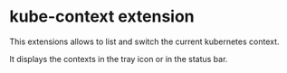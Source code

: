 # kube-context extension

This extensions allows to list and switch the current kubernetes context.

It displays the contexts in the tray icon or in the status bar.
